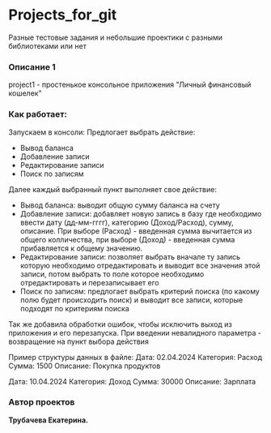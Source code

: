 # Projects_for_git
Разные тестовые задания и небольшие проектики с разными библиотеками или нет



### Описание 1
project1 - простенькое консольное приложения "Личный финансовый кошелек"

### Как работает:

Запускаем в консоли:
    Предлогает выбрать действие:

*   Вывод баланса
*   Добавление записи
*   Редактирование записи
*   Поиск по записям
 
Далее каждый выбранный пункт выполняет свое действие:

*   Вывод баланса: выводит общую сумму баланса на счету
*   Добавление записи: добавляет новую запись в базу где необходимо ввести дату (дд-мм-гггг), категорию (Доход/Расход), сумму, описание.
    При выборе (Расход) - введенная сумма вычитается из общего колличества, при выборе (Доход) - введенная сумма прибавляется к общему значению.
*   Редактирование записи: позволяет выбрать вначале ту запись которую необходимо отредактировать и выводит все значения этой записи, потом выбрать то поле которое необходимо отредактировать и перезаписывает его
*   Поиск по записям: предлогает выбрать критерий поиска (по какому полю будет происходить поиск) и выводит все записи, которые подходят по критериям поиска

Так же добавила обработки ошибок, чтобы исключить выход из приложения и его перезапуска.
При введении невалидного параметра - возвращение на пункт выбора действия

Пример структуры данных в файле:
Дата: 02.04.2024
Категория: Расход
Сумма: 1500
Описание: Покупка продуктов

Дата: 10.04.2024
Категория: Доход
Сумма: 30000
Описание: Зарплата


### Автор проектов

**Трубачева Екатерина.** 
